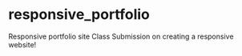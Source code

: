 # responsive_portfolio
Responsive portfolio site
Class Submission on creating a responsive website!

